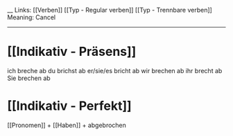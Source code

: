 __
Links: [[Verben]] [[Typ - Regular verben]] [[Typ - Trennbare verben]]
Meaning: Cancel
___
# [[Indikativ - Präsens]]
ich breche ab
du brichst ab
er/sie/es bricht ab
wir brechen ab
ihr brecht ab
Sie brechen ab

# [[Indikativ - Perfekt]]
[[Pronomen]] + [[Haben]] + abgebrochen